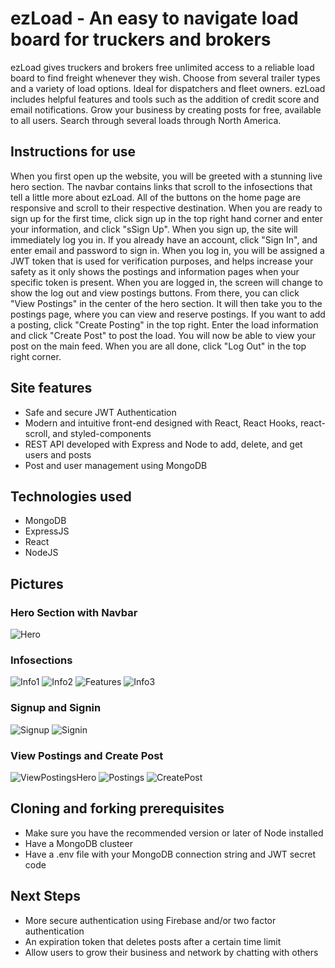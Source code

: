 # ezLoad - An easy to navigate load board for truckers and brokers

ezLoad gives truckers and brokers free unlimited access to a reliable load board to find freight whenever they wish. Choose from several trailer types and a variety of load options. Ideal for dispatchers and fleet owners. ezLoad includes helpful features and tools such as the addition of credit score and email notifications. Grow your business by creating posts for free, available to all users. Search through several loads through North America.

## Instructions for use

When you first open up the website, you will be greeted with a stunning live hero section. The navbar contains links that scroll to the infosections that tell a little more about ezLoad. All of the buttons on the home page are responsive and scroll to their respective destination. When you are ready to sign up for the first time, click sign up in the top right hand corner and enter your information, and click "sSign Up". When you sign up, the site will immediately log you in. If you already have an account, click "Sign In", and enter email and password to sign in. When you log in, you will be assigned a JWT token that is used for verification purposes, and helps increase your safety as it only shows the postings and information pages when your specific token is present. When you are logged in, the screen will change to show the log out and view postings buttons. From there, you can click "View Postings" in the center of the hero section. It will then take you to the postings page, where you can view and reserve postings. If you want to add a posting, click "Create Posting" in the top right. Enter the load information and click "Create Post" to post the load. You will now be able to view your post on the main feed. When you are all done, click "Log Out" in the top right corner.

## Site features

- Safe and secure JWT Authentication
- Modern and intuitive front-end designed with React, React Hooks, react-scroll, and styled-components
- REST API developed with Express and Node to add, delete, and get users and posts
- Post and user management using MongoDB

## Technologies used

- MongoDB
- ExpressJS
- React
- NodeJS

## Pictures

### Hero Section with Navbar

![Hero](pics/ezLoadHero.png)

### Infosections

![Info1](pics/ezLoadInfo1.png)
![Info2](pics/ezLoadInfo2.png)
![Features](pics/ezLoadFeatures.png)
![Info3](pics/ezLoadInfo3.png)

### Signup and Signin

![Signup](pics/ezLoadSignup.png)
![Signin](pics/ezLoadSignin.png)

### View Postings and Create Post

![ViewPostingsHero](pics/ezLoadViewPostingHero.png)
![Postings](pics/ezLoadPostingsScreen.png)
![CreatePost](pics/ezLoadCreatePost.png)

## Cloning and forking prerequisites

- Make sure you have the recommended version or later of Node installed
- Have a MongoDB clusteer
- Have a .env file with your MongoDB connection string and JWT secret code

## Next Steps

- More secure authentication using Firebase and/or two factor authentication
- An expiration token that deletes posts after a certain time limit
- Allow users to grow their business and network by chatting with others

